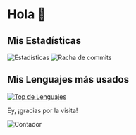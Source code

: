 # Hola 👋

<!--
**15Galan/15Galan** is a ✨ _special_ ✨ repository because its `README.md` (this file) appears on your GitHub profile.

Here are some ideas to get you started:

- 🔭 I’m currently working on ...
- 🌱 I’m currently learning ...
- 👯 I’m looking to collaborate on ...
- 🤔 I’m looking for help with ...
- 💬 Ask me about ...
- 📫 How to reach me: ...
- 😄 Pronouns: ...
- ⚡ Fun fact: ...
-->

## Mis Estadísticas
![Estadísticas](https://github-readme-stats.vercel.app/api?username=15Galan&show_icons=true&count_private=true&include_all_commits=true&locale=es)
![Racha de commits](https://github-readme-streak-stats.herokuapp.com/?user=15Galan)

## Mis Lenguajes más usados
[![Top de Lenguajes](https://github-readme-stats.vercel.app/api/top-langs/?username=15Galan&layout=compact&langs_count=10)](https://github.com/anuraghazra/github-readme-stats)

Ey, ¡gracias por la visita!  

![Contador](https://komarev.com/ghpvc/?username=15Galan)
